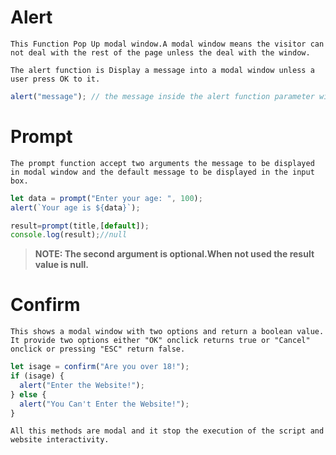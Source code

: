 # Alert

`This Function Pop Up modal window.A modal window means the visitor can  not deal with the rest of the page unless the deal with the window.`

`The alert function is Display a message into a modal window unless a user press OK to it.`

```javascript
alert("message"); // the message inside the alert function parameter will be shown in the modal window
```

# Prompt

`The prompt function accept two arguments the message to be displayed in modal window and the default message to be displayed in the input box.`

```javascript
let data = prompt("Enter your age: ", 100);
alert(`Your age is ${data}`);
```

```javascript
result=prompt(title,[default]);
console.log(result);//null

```

> **NOTE: The second argument is optional.When not used the result value is null.**

# Confirm

`This shows a modal window with two options and return a boolean value.`
`It provide two options either "OK" onclick returns true or "Cancel" onclick or pressing "ESC" return false.`

```javascript
let isage = confirm("Are you over 18!");
if (isage) {
  alert("Enter the Website!");
} else {
  alert("You Can't Enter the Website!");
}
```

`All this methods are modal and it stop the execution of the script and website interactivity.`
